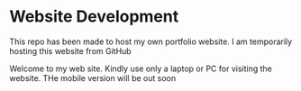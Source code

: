 # Website Development
This repo has been made to host my own portfolio website. I am temporarily hosting this website from GitHub 

Welcome to my web site. Kindly use only a laptop or PC for visiting the website. THe mobile version will be out soon
